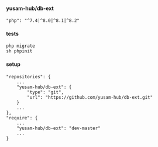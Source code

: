 #### yusam-hub/db-ext

    "php": "^7.4|^8.0|^8.1|^8.2"

#### tests
    
    php migrate
    sh phpinit

#### setup

    "repositories": {
        ...
        "yusam-hub/db-ext": {
            "type": "git",
            "url": "https://github.com/yusam-hub/db-ext.git"
        }
        ...
    },
    "require": {
        ...
        "yusam-hub/db-ext": "dev-master"
        ...
    }